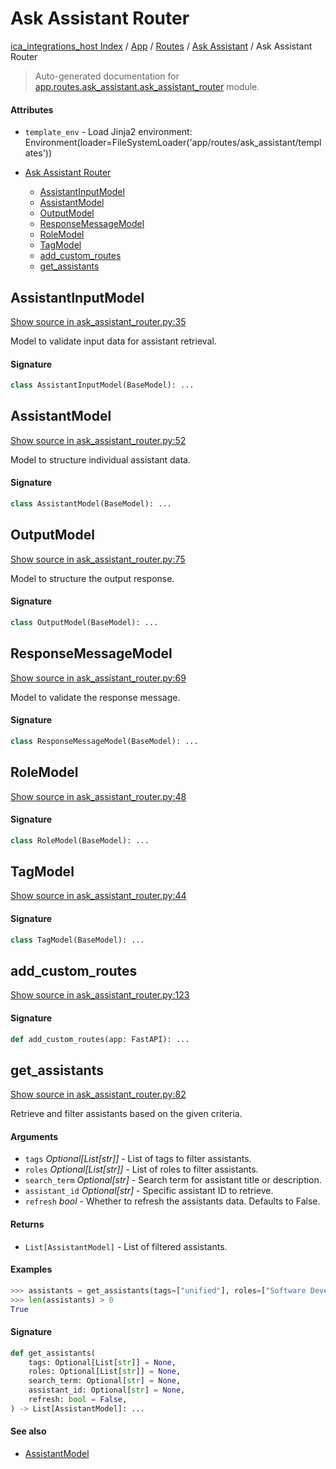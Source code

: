 # Ask Assistant Router

[ica_integrations_host Index](../../../README.md#ica_integrations_host-index) / [App](../../index.md#app) / [Routes](../index.md#routes) / [Ask Assistant](./index.md#ask-assistant) / Ask Assistant Router

> Auto-generated documentation for [app.routes.ask_assistant.ask_assistant_router](https://github.ibm.com/destiny/ica_integrations_host/blob/main/app/routes/ask_assistant/ask_assistant_router.py) module.

#### Attributes

- `template_env` - Load Jinja2 environment: Environment(loader=FileSystemLoader('app/routes/ask_assistant/templates'))


- [Ask Assistant Router](#ask-assistant-router)
  - [AssistantInputModel](#assistantinputmodel)
  - [AssistantModel](#assistantmodel)
  - [OutputModel](#outputmodel)
  - [ResponseMessageModel](#responsemessagemodel)
  - [RoleModel](#rolemodel)
  - [TagModel](#tagmodel)
  - [add_custom_routes](#add_custom_routes)
  - [get_assistants](#get_assistants)

## AssistantInputModel

[Show source in ask_assistant_router.py:35](https://github.ibm.com/destiny/ica_integrations_host/blob/main/app/routes/ask_assistant/ask_assistant_router.py#L35)

Model to validate input data for assistant retrieval.

#### Signature

```python
class AssistantInputModel(BaseModel): ...
```



## AssistantModel

[Show source in ask_assistant_router.py:52](https://github.ibm.com/destiny/ica_integrations_host/blob/main/app/routes/ask_assistant/ask_assistant_router.py#L52)

Model to structure individual assistant data.

#### Signature

```python
class AssistantModel(BaseModel): ...
```



## OutputModel

[Show source in ask_assistant_router.py:75](https://github.ibm.com/destiny/ica_integrations_host/blob/main/app/routes/ask_assistant/ask_assistant_router.py#L75)

Model to structure the output response.

#### Signature

```python
class OutputModel(BaseModel): ...
```



## ResponseMessageModel

[Show source in ask_assistant_router.py:69](https://github.ibm.com/destiny/ica_integrations_host/blob/main/app/routes/ask_assistant/ask_assistant_router.py#L69)

Model to validate the response message.

#### Signature

```python
class ResponseMessageModel(BaseModel): ...
```



## RoleModel

[Show source in ask_assistant_router.py:48](https://github.ibm.com/destiny/ica_integrations_host/blob/main/app/routes/ask_assistant/ask_assistant_router.py#L48)

#### Signature

```python
class RoleModel(BaseModel): ...
```



## TagModel

[Show source in ask_assistant_router.py:44](https://github.ibm.com/destiny/ica_integrations_host/blob/main/app/routes/ask_assistant/ask_assistant_router.py#L44)

#### Signature

```python
class TagModel(BaseModel): ...
```



## add_custom_routes

[Show source in ask_assistant_router.py:123](https://github.ibm.com/destiny/ica_integrations_host/blob/main/app/routes/ask_assistant/ask_assistant_router.py#L123)

#### Signature

```python
def add_custom_routes(app: FastAPI): ...
```



## get_assistants

[Show source in ask_assistant_router.py:82](https://github.ibm.com/destiny/ica_integrations_host/blob/main/app/routes/ask_assistant/ask_assistant_router.py#L82)

Retrieve and filter assistants based on the given criteria.

#### Arguments

- `tags` *Optional[List[str]]* - List of tags to filter assistants.
- `roles` *Optional[List[str]]* - List of roles to filter assistants.
- `search_term` *Optional[str]* - Search term for assistant title or description.
- `assistant_id` *Optional[str]* - Specific assistant ID to retrieve.
- `refresh` *bool* - Whether to refresh the assistants data. Defaults to False.

#### Returns

- `List[AssistantModel]` - List of filtered assistants.

#### Examples

```python
>>> assistants = get_assistants(tags=["unified"], roles=["Software Developer"], refresh=True)
>>> len(assistants) > 0
True
```

#### Signature

```python
def get_assistants(
    tags: Optional[List[str]] = None,
    roles: Optional[List[str]] = None,
    search_term: Optional[str] = None,
    assistant_id: Optional[str] = None,
    refresh: bool = False,
) -> List[AssistantModel]: ...
```

#### See also

- [AssistantModel](#assistantmodel)
